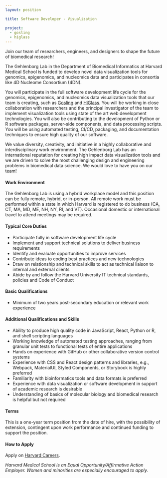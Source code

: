 ```yaml
---
layout: position

title: Software Developer - Visualization

project:
  - gosling
  - higlass
---
```


Join our team of researchers, engineers, and designers to shape the future of biomedical research! 

The Gehlenborg Lab in the Department of Biomedical Informatics at Harvard Medical School is funded to develop novel data visualization tools for genomics, epigenomics, and nucleomics data and participates in consortia like 4D Nucleome Consortium (4DN).

You will participate in the full software development life cycle for the genomics, epigenomics, and nucleomics data visualization tools that our team is creating, such as [Gosling](http://gosling-lang.org) and [HiGlass](http://higlass.io). You will be working in close collaboration with researchers and the principal investigator of the team to implement visualization tools using state of the art web development technologies. You will also be contributing to the development of Python or R software packages, server-side components, and data processing scripts. You will be using automated testing, CI/CD, packaging, and documentation techniques to ensure high quality of our software.

We value diversity, creativity, and initiative in a highly collaborative and interdisciplinary work environment. The Gehlenborg Lab has an international reputation for creating high impact data visualization tools and we are driven to solve the most challenging design and engineering problems in biomedical data science. We would love to have you on our team!

#### Work Environment
The Gehlenborg Lab is using a hybrid workplace model and this position can be fully remote, hybrid, or in-person. All remote work must be performed within a state in which Harvard is registered to do business (CA, CT, MA, MD, ME, NH, NY, RI, and VT). Occasional domestic or international travel to attend meetings may be required.

#### Typical Core Duties
- Participate fully in software development life cycle
- Implement and support technical solutions to deliver business requirements
- Identify and evaluate opportunities to improve services
- Contribute ideas to coding best practices and new technologies
- Draw on relationship and technical skills to act as technical liaison to internal and external clients
- Abide by and follow the Harvard University IT technical standards, policies and Code of Conduct

#### Basic Qualifications
- Minimum of two years post-secondary education or relevant work experience

#### Additional Qualifications and Skills
- Ability to produce high quality code in JavaScript, React, Python or R, and shell scripting languages
- Working knowledge of automated testing approaches, ranging from granular unit tests to functional tests of entire applications
- Hands on experience with GitHub or other collaborative version control systems
- Experience with CSS and React design patterns and libraries, e.g., Webpack, MaterialUI, Styled Components, or Storybook is highly preferred
- Familiarity with bioinformatics tools and data formats is preferred
- Experience with data visualization or software development in support of academic research is desirable
- Understanding of basics of molecular biology and biomedical research is helpful but not required

#### Terms
This is a one-year term position from the date of hire, with the possibility of extension, contingent upon work performance and continued funding to support the position. 

#### How to Apply
Apply on [Harvard Careers](https://sjobs.brassring.com/TGnewUI/Search/home/HomeWithPreLoad?partnerid=25240&siteid=5341&PageType=JobDetails&jobid=1975023).

*Harvard Medical School is an Equal Opportunity/Affirmative Action Employer. Women and minorities are especially encouraged to apply.*
